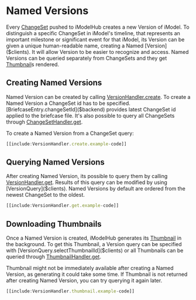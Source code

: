 # Named Versions
Every [ChangeSet]($clients) pushed to iModelHub creates a new Version of iModel. To distinguish a specific ChangeSet in iModel's timeline, that represents an important milestone or significant event for that iModel, its Version can be given a unique human-readable name, creating a Named [Version]($clients). It will allow Version to be easier to recognize and access. Named Versions can be queried separately from ChangeSets and they get [Thumbnail]($clients)s rendered.

## Creating Named Versions
Named Version can be created by calling [VersionHandler.create]($clients). To create a Named Version a ChangeSet id has to be specified. [BriefcaseEntry.changeSetId]($backend) provides latest ChangeSet id applied to the briefcase file. It's also possible to query all ChangeSets through [ChangeSetHandler.get]($clients).

To create a Named Version from a ChangeSet query:
``` ts
[[include:VersionHandler.create.example-code]]
```

## Querying Named Versions
After creating Named Version, its possible to query them by calling [VersionHandler.get]($clients). Results of this query can be modified by using [VersionQuery]($clients). Named Versions by default are ordered from the newest ChangeSet to the oldest.

``` ts
[[include:VersionHandler.get.example-code]]
```

## Downloading Thumbnails
Once a Named Version is created, iModelHub generates its [Thumbnail]($clients) in the background. To get this Thumbnail, a Version query can be specified with [VersionQuery.selectThumbnailId]($clients) or all Thumbnails can be queried through [ThumbnailHandler.get]($clients).

Thumbnail might not be immediately available after creating a Named Version, as generating it could take some time. If Thumbnail is not returned after creating Named Version, you can try querying it again later.

``` ts
[[include:VersionHandler.thumbnail.example-code]]
```
